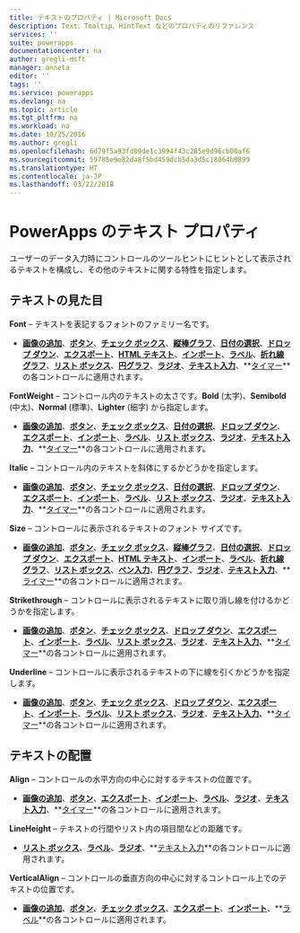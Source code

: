 ```yaml
---
title: テキストのプロパティ | Microsoft Docs
description: Text、Tooltip、HintText などのプロパティのリファレンス
services: ''
suite: powerapps
documentationcenter: na
author: gregli-msft
manager: anneta
editor: ''
tags: ''
ms.service: powerapps
ms.devlang: na
ms.topic: article
ms.tgt_pltfrm: na
ms.workload: na
ms.date: 10/25/2016
ms.author: gregli
ms.openlocfilehash: 6d79f5a93fd89de1c3994f43c285e9d96cb00af6
ms.sourcegitcommit: 59785e9e82da8f5bd459dcb5da3d5c18064b0899
ms.translationtype: HT
ms.contentlocale: ja-JP
ms.lasthandoff: 03/22/2018
---
```

# <a name="text-properties-in-powerapps"></a>PowerApps のテキスト プロパティ
ユーザーのデータ入力時にコントロールのツールヒントにヒントとして表示されるテキストを構成し、その他のテキストに関する特性を指定します。

## <a name="text-appearance"></a>テキストの見た目
**Font** – テキストを表記するフォントのファミリー名です。

* **[画像の追加](control-add-picture.md)**、**[ボタン](control-button.md)**、**[チェック ボックス](control-check-box.md)**、**[縦棒グラフ](control-column-line-chart.md)**、**[日付の選択](control-date-picker.md)**、**[ドロップ ダウン](control-drop-down.md)**、**[エクスポート](control-export-import.md)**、**[HTML テキスト](control-html-text.md)**、**[インポート](control-export-import.md)**、**[ラベル](control-text-box.md)**、**[折れ線グラフ](control-column-line-chart.md)**、**[リスト ボックス](control-list-box.md)**、**[円グラフ](control-pie-chart.md)**、**[ラジオ](control-radio.md)**、**[テキスト入力](control-text-input.md)**、**[タイマー](control-timer.md)**の各コントロールに適用されます。

**FontWeight** – コントロール内のテキストの太さです。**Bold** (太字)、**Semibold** (中太)、**Normal** (標準)、**Lighter** (細字) から指定します。

* **[画像の追加](control-add-picture.md)**、**[ボタン](control-button.md)**、**[チェック ボックス](control-check-box.md)**、**[日付の選択](control-date-picker.md)**、**[ドロップ ダウン](control-drop-down.md)**、**[エクスポート](control-export-import.md)**、**[インポート](control-export-import.md)**、**[ラベル](control-text-box.md)**、**[リスト ボックス](control-list-box.md)**、**[ラジオ](control-radio.md)**、**[テキスト入力](control-text-input.md)**、**[タイマー](control-timer.md)**の各コントロールに適用されます。

**Italic** – コントロール内のテキストを斜体にするかどうかを指定します。

* **[画像の追加](control-add-picture.md)**、**[ボタン](control-button.md)**、**[チェック ボックス](control-check-box.md)**、**[日付の選択](control-date-picker.md)**、**[ドロップ ダウン](control-drop-down.md)**、**[エクスポート](control-export-import.md)**、**[インポート](control-export-import.md)**、**[ラベル](control-text-box.md)**、**[リスト ボックス](control-list-box.md)**、**[ラジオ](control-radio.md)**、**[テキスト入力](control-text-input.md)**、**[タイマー](control-timer.md)**の各コントロールに適用されます。

**Size** – コントロールに表示されるテキストのフォント サイズです。

* **[画像の追加](control-add-picture.md)**、**[ボタン](control-button.md)**、**[チェック ボックス](control-check-box.md)**、**[縦棒グラフ](control-column-line-chart.md)**、**[日付の選択](control-date-picker.md)**、**[ドロップ ダウン](control-drop-down.md)**、**[エクスポート](control-export-import.md)**、**[HTML テキスト](control-html-text.md)**、**[インポート](control-export-import.md)**、**[ラベル](control-text-box.md)**、**[折れ線グラフ](control-column-line-chart.md)**、**[リスト ボックス](control-list-box.md)**、**[ペン入力](control-pen-input.md)**、**[円グラフ](control-pie-chart.md)**、**[ラジオ](control-radio.md)**、**[テキスト入力](control-text-input.md)**、**[ライマー](control-timer.md)**の各コントロールに適用されます。

**Strikethrough** – コントロールに表示されるテキストに取り消し線を付けるかどうかを指定します。

* **[画像の追加](control-add-picture.md)**、**[ボタン](control-button.md)**、**[チェック ボックス](control-check-box.md)**、**[ドロップ ダウン](control-drop-down.md)**、**[エクスポート](control-export-import.md)**、**[インポート](control-export-import.md)**、**[ラベル](control-text-box.md)**、**[リスト ボックス](control-list-box.md)**、**[ラジオ](control-radio.md)**、**[テキスト入力](control-text-input.md)**、**[タイマー](control-timer.md)**の各コントロールに適用されます。

**Underline** – コントロールに表示されるテキストの下に線を引くかどうかを指定します。

* **[画像の追加](control-add-picture.md)**、**[ボタン](control-button.md)**、**[チェック ボックス](control-check-box.md)**、**[ドロップ ダウン](control-drop-down.md)**、**[エクスポート](control-export-import.md)**、**[インポート](control-export-import.md)**、**[ラベル](control-text-box.md)**、**[リスト ボックス](control-list-box.md)**、**[ラジオ](control-radio.md)**、**[テキスト入力](control-text-input.md)**、**[タイマー](control-timer.md)**の各コントロールに適用されます。

## <a name="text-placement"></a>テキストの配置
**Align** – コントロールの水平方向の中心に対するテキストの位置です。

* **[画像の追加](control-add-picture.md)**、**[ボタン](control-button.md)**、**[エクスポート](control-export-import.md)**、**[インポート](control-export-import.md)**、**[ラベル](control-text-box.md)**、**[ラジオ](control-radio.md)**、**[テキスト入力](control-text-input.md)**、**[タイマー](control-timer.md)**の各コントロールに適用されます。

**LineHeight** – テキストの行間やリスト内の項目間などの距離です。

* **[リスト ボックス](control-list-box.md)**、**[ラベル](control-text-box.md)**、**[ラジオ](control-radio.md)**、**[テキスト入力](control-text-input.md)**の各コントロールに適用されます。

**VerticalAlign** – コントロールの垂直方向の中心に対するコントロール上でのテキストの位置です。

* **[画像の追加](control-add-picture.md)**、**[ボタン](control-button.md)**、**[チェック ボックス](control-check-box.md)**、**[エクスポート](control-export-import.md)**、**[インポート](control-export-import.md)**、**[ラベル](control-text-box.md)**の各コントロールに適用されます。

